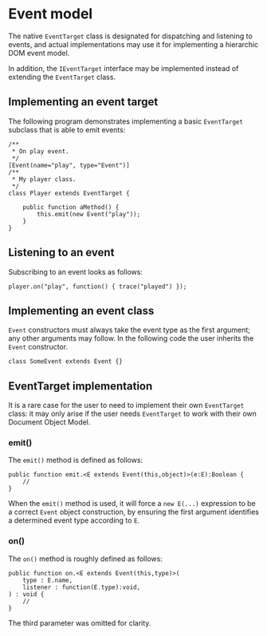 # Event model

The native `EventTarget` class is designated for dispatching and listening to events, and actual implementations may use it for implementing a hierarchic DOM event model.

In addition, the `IEventTarget` interface may be implemented instead of extending the `EventTarget` class.

## Implementing an event target

The following program demonstrates implementing a basic `EventTarget` subclass that is able to emit events:

```
/**
 * On play event.
 */
[Event(name="play", type="Event")]
/**
 * My player class.
 */
class Player extends EventTarget {

    public function aMethod() {
        this.emit(new Event("play"));
    }
}
```

## Listening to an event

Subscribing to an event looks as follows:

```
player.on("play", function() { trace("played") });
```

## Implementing an event class

`Event` constructors must always take the event type as the first argument; any other arguments may follow. In the following code the user inherits the `Event` constructor.

```
class SomeEvent extends Event {}
```

## EventTarget implementation

It is a rare case for the user to need to implement their own `EventTarget` class: it may only arise if the user needs `EventTarget` to work with their own Document Object Model.

### emit()

The `emit()` method is defined as follows:

```
public function emit.<E extends Event(this,object)>(e:E):Boolean {
    //
}
```

When the `emit()` method is used, it will force a `new E(...)` expression to be a correct `Event` object construction, by ensuring the first argument identifies a determined event type according to `E`.

### on()

The `on()` method is roughly defined as follows:

```
public function on.<E extends Event(this,type)>(
    type : E.name,
    listener : function(E.type):void,
) : void {
    //
}
```

The third parameter was omitted for clarity.